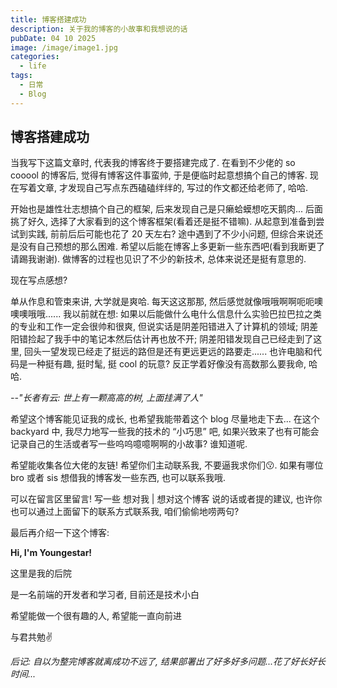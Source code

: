 ```yaml
---
title: 博客搭建成功
description: 关于我的博客的小故事和我想说的话
pubDate: 04 10 2025
image: /image/image1.jpg
categories:
  - life
tags:
  - 日常
  - Blog
---
```


## 博客搭建成功

当我写下这篇文章时, 代表我的博客终于要搭建完成了. 在看到不少佬的 so cooool 的博客后, 觉得有博客这件事蛮帅, 于是便临时起意想搞个自己的博客. 现在写着文章, 才发现自己写点东西磕磕绊绊的, 写过的作文都还给老师了, 哈哈.

开始也是雄性壮志想搞个自己的框架, 后来发现自己是只癞蛤蟆想吃天鹅肉... 后面挑了好久, 选择了大家看到的这个博客框架(看着还是挺不错嘛). 从起意到准备到尝试到实践, 前前后后可能也花了 20 天左右? 途中遇到了不少小问题, 但综合来说还是没有自己预想的那么困难. 希望以后能在博客上多更新一些东西吧(看到我断更了请踢我谢谢). 做博客的过程也见识了不少的新技术, 总体来说还是挺有意思的.

现在写点感想?

单从作息和管束来讲, 大学就是爽哈. 每天这这那那, 然后感觉就像哦哦啊啊呃呃噢噢噢哦哦...... 我以前就在想: 如果以后能做什么电什么信息什么实验巴拉巴拉之类的专业和工作一定会很帅和很爽, 但说实话是阴差阳错进入了计算机的领域; 阴差阳错捡起了我手中的笔记本然后估计再也放不开; 阴差阳错发现自己已经走到了这里, 回头一望发现已经走了挺远的路但是还有更远更远的路要走...... 也许电脑和代码是一种挺有趣, 挺时髦, 挺 cool 的玩意? 反正学着好像没有高数那么要我命, 哈哈.

_--"长者有云: 世上有一颗高高的树, 上面挂满了人"_

希望这个博客能见证我的成长, 也希望我能带着这个 blog 尽量地走下去... 在这个 backyard 中, 我尽力地写一些我的技术的 “小巧思” 吧, 如果兴致来了也有可能会记录自己的生活或者写一些呜呜噫噫啊啊的小故事? 谁知道呢.

希望能收集各位大佬的友链! 希望你们主动联系我, 不要逼我求你们😗. 如果有哪位 bro 或者 sis 想借我的博客发一些东西, 也可以联系我哦.

可以在留言区里留言! 写一些 想对我 | 想对这个博客 说的话或者提的建议, 也许你也可以通过上面留下的联系方式联系我, 咱们偷偷地唠两句?

最后再介绍一下这个博客:

**Hi, I'm Youngestar!**

这里是我的后院

是一名前端的开发者和学习者, 目前还是技术小白

希望能做一个很有趣的人, 希望能一直向前进

与君共勉✌️

_后记: 自以为整完博客就离成功不远了, 结果部署出了好多好多问题...花了好长好长时间..._
